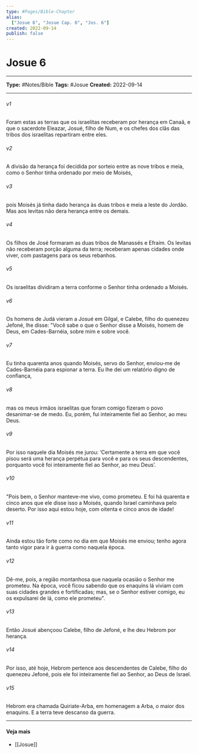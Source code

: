 ```yaml
---
type: #Pages/Bible-Chapter
alias:
  ["Josue 6", "Josue Cap. 6", "Jos. 6"]
created: 2022-09-14
publish: false
---
```


# Josue 6

---

**Type:** #Notes/Bible
**Tags:** #Josue
**Created:** 2022-09-14

---

###### v1
Foram estas as terras que os israelitas receberam por herança em Canaã, e que o sacerdote Eleazar, Josué, filho de Num, e os chefes dos clãs das tribos dos israelitas repartiram entre eles.
###### v2
A divisão da herança foi decidida por sorteio entre as nove tribos e meia, como o Senhor tinha ordenado por meio de Moisés,
###### v3
pois Moisés já tinha dado herança às duas tribos e meia a leste do Jordão. Mas aos levitas não dera herança entre os demais.
###### v4
Os filhos de José formaram as duas tribos de Manassés e Efraim. Os levitas não receberam porção alguma da terra; receberam apenas cidades onde viver, com pastagens para os seus rebanhos.
###### v5
Os israelitas dividiram a terra conforme o Senhor tinha ordenado a Moisés.
###### v6
Os homens de Judá vieram a Josué em Gilgal, e Calebe, filho do quenezeu Jefoné, lhe disse: "Você sabe o que o Senhor disse a Moisés, homem de Deus, em Cades-Barnéia, sobre mim e sobre você.
###### v7
Eu tinha quarenta anos quando Moisés, servo do Senhor, enviou-me de Cades-Barnéia para espionar a terra. Eu lhe dei um relatório digno de confiança,
###### v8
mas os meus irmãos israelitas que foram comigo fizeram o povo desanimar-se de medo. Eu, porém, fui inteiramente fiel ao Senhor, ao meu Deus.
###### v9
Por isso naquele dia Moisés me jurou: ‘Certamente a terra em que você pisou será uma herança perpétua para você e para os seus descendentes, porquanto você foi inteiramente fiel ao Senhor, ao meu Deus’.
###### v10
"Pois bem, o Senhor manteve-me vivo, como prometeu. E foi há quarenta e cinco anos que ele disse isso a Moisés, quando Israel caminhava pelo deserto. Por isso aqui estou hoje, com oitenta e cinco anos de idade!
###### v11
Ainda estou tão forte como no dia em que Moisés me enviou; tenho agora tanto vigor para ir à guerra como naquela época.
###### v12
Dê-me, pois, a região montanhosa que naquela ocasião o Senhor me prometeu. Na época, você ficou sabendo que os enaquins lá viviam com suas cidades grandes e fortificadas; mas, se o Senhor estiver comigo, eu os expulsarei de lá, como ele prometeu".
###### v13
Então Josué abençoou Calebe, filho de Jefoné, e lhe deu Hebrom por herança.
###### v14
Por isso, até hoje, Hebrom pertence aos descendentes de Calebe, filho do quenezeu Jefoné, pois ele foi inteiramente fiel ao Senhor, ao Deus de Israel.
###### v15
Hebrom era chamada Quiriate-Arba, em homenagem a Arba, o maior dos enaquins. E a terra teve descanso da guerra.


---

#### Veja mais

- [[Josue]]
